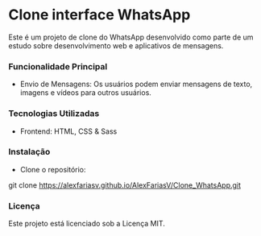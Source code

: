 # Clone interface WhatsApp 

Este é um projeto de clone do WhatsApp desenvolvido como parte de um estudo sobre desenvolvimento web e aplicativos de mensagens.

### Funcionalidade Principal
- Envio de Mensagens: Os usuários podem enviar mensagens de texto, imagens e vídeos para outros usuários.

### Tecnologias Utilizadas
- Frontend: HTML, CSS & Sass 

### Instalação

- Clone o repositório:

git clone https://alexfariasv.github.io/AlexFariasV/Clone_WhatsApp.git

### Licença
Este projeto está licenciado sob a Licença MIT.


